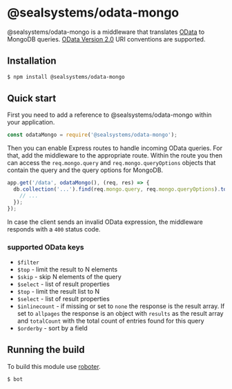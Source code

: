 # @sealsystems/odata-mongo


@sealsystems/odata-mongo is a middleware that translates [OData](http://www.odata.org/) to MongoDB queries. [OData Version 2.0](http://www.odata.org/documentation/odata-version-2-0/uri-conventions/) URI conventions are supported.

## Installation

```bash
$ npm install @sealsystems/odata-mongo
```

## Quick start

First you need to add a reference to @sealsystems/odata-mongo within your application.

```javascript
const odataMongo = require('@sealsystems/odata-mongo');
```

Then you can enable Express routes to handle incoming OData queries. For that, add the middleware to the appropriate route. Within the route you then can access the `req.mongo.query` and `req.mongo.queryOptions` objects that contain the query and the query options for MongoDB.

```javascript
app.get('/data', odataMongo(), (req, res) => {
  db.collection('...').find(req.mongo.query, req.mongo.queryOptions).toArray((err, docs) => {
    // ...
  });
});
```

In case the client sends an invalid OData expression, the middleware responds with a `400` status code.

### supported OData keys

* `$filter`
* `$top` - limit the result to N elements
* `$skip` - skip N elements of the query
* `$select` - list of result properties
* `$top` - limit the result list to N
* `$select` - list of result properties
* `$inlinecount` - if missing or set to `none` the response is the result array. If set to `allpages` the response is an object with `results` as the result array and `totalCount` with the total count of entries found for this query
* `$orderby` - sort by a field

## Running the build

To build this module use [roboter](https://www.npmjs.com/package/roboter).

```bash
$ bot
```
